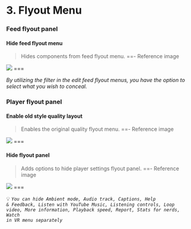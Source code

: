 # 3. Flyout Menu

### Feed flyout panel

#### Hide feed flyout menu
>Hides components from feed flyout menu.
==- Reference image
<img src="https://raw.githubusercontent.com/kazimmt/RVX-Features/website/assets/youtube/flyout-menu/hide-feed-flyout-menu.jpg" >
===

<i>By utilizing the filter in the edit feed flyout menus, you have the option to select what you wish to conceal.</i>

### Player flyout panel

#### Enable old style quality layout
>Enables the original quality flyout menu.
==- Reference image
<img src="https://raw.githubusercontent.com/kazimmt/RVX-Features/website/assets/youtube/flyout-menu/enable-old-quality-layout.jpg" >
===

#### Hide flyout panel
>Adds options to hide player settings flyout panel.
==- Reference image
<img src="https://raw.githubusercontent.com/kazimmt/RVX-Features/website/assets/youtube/flyout-menu/hide-flyout-panel.jpg" >
===

💡 <code><i>You can hide Ambient mode, Audio track, Captions, Help & Feedback, Listen with YouTube Music, Listening controls, Loop video, More information, Playback speed, Report, Stats for nerds, Watch in VR menu separately</i></code>